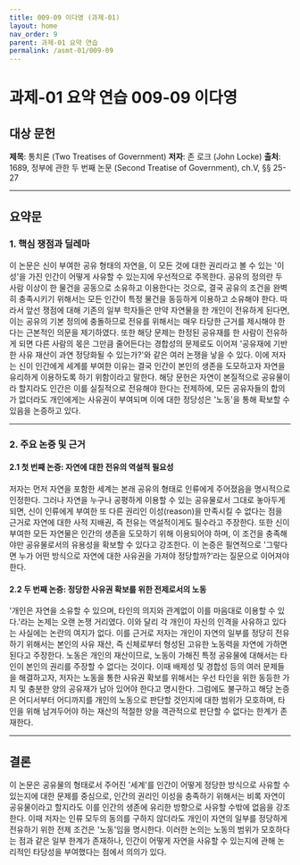 ```yaml
---
title: 009-09 이다영 (과제-01)
layout: home
nav_order: 9
parent: 과제-01 요약 연습
permalink: /asmt-01/009-09
---
```


# 과제-01 요약 연습 009-09 이다영

## 대상 문헌
**제목**: 통치론 (Two Treatises of Government)
**저자**: 존 로크 (John Locke)
**출처**: 1689, 정부에 관한 두 번째 논문 (Second Treatise of Government), ch.V, §§ 25-27

---

## 요약문

### 1. 핵심 쟁점과 딜레마
이 논문은 신이 부여한 공유 형태의 자연을, 이 모든 것에 대한 권리라고 볼 수 있는 '이성'을 가진 인간이 어떻게 사유할 수 있는지에 우선적으로 주목한다. 공유의 정의란 두 사람 이상이 한 물건을 공동으로 소유하고 이용한다는 것으로, 결국 공유의 조건을 완벽히 충족시키기 위해서는 모든 인간이 특정 물건을 동등하게 이용하고 소유해야 한다. 따라서 앞선 쟁점에 대해 기존의 일부 학자들은 만약 자연물을 한 개인이 전유하게 된다면, 이는 공유의 기본 정의에 충돌하므로 전유를 위해서는 매우 타당한 근거를 제시해야 한다는 근본적인 의문을 제기하였다. 또한 해당 문제는 한정된 공유재를 한 사람이 전유하게 되면 다른 사람의 몫은 그만큼 줄어든다는 경합성의 문제로도 이어져 '공유재에 기반한 사유 재산이 과연 정당화될 수 있는가?'와 같은 여러 논쟁을 낳을 수 있다. 이에 저자는 신이 인간에게 세계를 부여한 이유는 결국 인간이 본인의 생존을 도모하고자 자연을 유리하게 이용하도록 하기 위함이라고 말한다. 해당 문헌은 자연이 본질적으로 공유물이라 할지라도 인간은 이를 실질적으로 전유해야 한다는 전제하에, 모든 공유자들의 합의가 없더라도 개인에게는 사유권이 부여되며 이에 대한 정당성은 '노동'을 통해 확보할 수 있음을 논증하고 있다.

---

### 2. 주요 논증 및 근거

#### 2.1 첫 번째 논증: 자연에 대한 전유의 역설적 필요성
저자는 먼저 자연을 포함한 세계는 본래 공유의 형태로 인류에게 주어졌음을 명시적으로 인정한다. 그러나 자연을 누구나 공평하게 이용할 수 있는 공유물로서 그대로 놓아두게 되면, 신이 인류에게 부여한 또 다른 권리인 이성(reason)을 만족시킬 수 없다는 점을 근거로 자연에 대한 사적 지배권, 즉 전유는 역설적이게도 필수라고 주장한다. 또한 신이 부여한 모든 자연물은 인간의 생존을 도모하기 위해 이용되어야 하며, 이 조건을 충족해야만 공유물로서의 유용성을 확보할 수 있다고 강조한다. 이 논증은 필연적으로 '그렇다면 누가 어떤 방식으로 자연에 대한 사유권을 가져야 정당할까?'라는 질문으로 이어져야 한다.

#### 2.2 두 번째 논증: 정당한 사유권 확보를 위한 전제로서의 노동
'개인은 자연을 소유할 수 있으며, 타인의 의지와 관계없이 이를 마음대로 이용할 수 있다.'라는 논제는 오랜 논쟁 거리였다. 이와 달리 각 개인이 자신의 인격을 사유하고 있다는 사실에는 논란의 여지가 없다. 이를 근거로 저자는 개인이 자연의 일부를 정당히 전유하기 위해서는 본인의 사유 재산, 즉 신체로부터 형성된 고유한 노동력을 자연에 가하면 된다고 주장한다. 노동은 개인의 재산이므로, 노동이 가해진 특정 공유물에 대해서는 타인이 본인의 권리를 주장할 수 없다는 것이다. 이때 배제성 및 경합성 등의 여러 문제들을 해결하고자, 저자는 노동을 통한 사유권 확보를 위해서는 우선 타인을 위한 동등한 가치 및 충분한 양의 공유재가 남아 있어야 한다고 명시한다. 그럼에도 불구하고 해당 논증은 어디서부터 어디까지를 개인의 노동으로 판단할 것인지에 대한 범위가 모호하며, 타인을 위해 남겨두어야 하는 재산의 적절한 양을 객관적으로 판단할 수 없다는 한계가 존재한다.
 
---

## 결론
이 논문은 공유물의 형태로서 주어진 '세계'를 인간이 어떻게 정당한 방식으로 사유할 수 있는지에 대한 문제를 중심으로, 인간의 권리인 이성을 충족하기 위해서는 비록 자연이 공유물이라고 할지라도 이를 인간의 생존에 유리한 방향으로 사유할 수밖에 없음을 강조한다. 이때 저자는 인류 모두의 동의를 구하지 않더라도 개인이 자연의 일부를 정당하게 전유하기 위한 전제 조건은 '노동'임을 명시한다. 이러한 논의는 노동의 범위가 모호하다는 점과 같은 일부 한계가 존재하나, 인간이 어떻게 자연을 사유할 수 있는지에 관해 논리적인 타당성을 부여했다는 점에서 의의가 있다.


